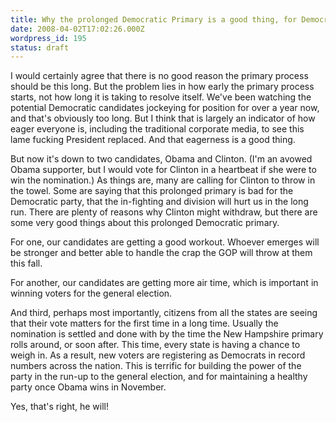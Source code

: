 ```yaml
---
title: Why the prolonged Democratic Primary is a good thing, for Democrats
date: 2008-04-02T17:02:26.000Z
wordpress_id: 195
status: draft
---
```


I would certainly agree that there is no good reason the primary process should be this long. But the problem lies in how early the primary process starts, not how long it is taking to resolve itself. We've been watching the potential Democratic candidates jockeying for position for over a year now, and that's obviously too long. But I think that is largely an indicator of how eager everyone is, including the traditional corporate media, to see this lame fucking President replaced. And that eagerness is a good thing.

But now it's down to two candidates, Obama and Clinton. (I'm an avowed Obama supporter, but I would vote for Clinton in a heartbeat if she were to win the nomination.) As things are, many are calling for Clinton to throw in the towel. Some are saying that this prolonged primary is bad for the Democratic party, that the in-fighting and division will hurt us in the long run. There are plenty of reasons why Clinton might withdraw, but there are some very good things about this prolonged Democratic primary.

For one, our candidates are getting a good workout. Whoever emerges will be stronger and better able to handle the crap the GOP will throw at them this fall.

For another, our candidates are getting more air time, which is important in winning voters for the general election.

And third, perhaps most importantly, citizens from all the states are seeing that their vote matters for the first time in a long time. Usually the nomination is settled and done with by the time the New Hampshire primary rolls around, or soon after. This time, every state is having a chance to weigh in. As a result, new voters are registering as Democrats in record numbers across the nation. This is terrific for building the power of the party in the run-up to the general election, and for maintaining a healthy party once Obama wins in November.

Yes, that's right, he will!
